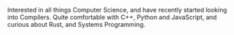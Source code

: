 Interested in all things Computer Science, and have recently started looking into Compilers. Quite comfortable with C++, Python and JavaScript, and curious about Rust, and Systems Programming.

<!---
hasref/hasref is a ✨ special ✨ repository because its `README.md` (this file) appears on your GitHub profile.
You can click the Preview link to take a look at your changes.
--->
